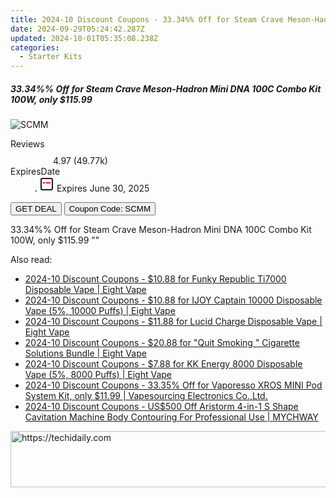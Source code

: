 ```yaml
---
title: 2024-10 Discount Coupons - 33.34%% Off for Steam Crave Meson-Hadron Mini DNA 100C Combo Kit 100W, only $115.99 | Vapesourcing Electronics Co.,Ltd.
date: 2024-09-29T05:24:42.287Z
updated: 2024-10-01T05:35:08.238Z
categories:
  - Starter Kits
---
```


<div class="max-w-4xl mx-auto grid grid-cols-1 lg:max-w-5xl lg:gap-x-20 lg:grid-cols-2">
  <div class="relative p-3 col-start-1 row-start-1 flex flex-col-reverse rounded-lg bg-gradient-to-t from-black/75 via-black/0 sm:bg-none sm:row-start-2 sm:p-0 lg:row-start-1">
    <h5 class="mt-1 text-lg font-semibold text-white sm:text-slate-900 md:text-2xl dark:sm:text-white">33.34%% Off for Steam Crave Meson-Hadron Mini DNA 100C Combo Kit 100W, only $115.99</h5>
  </div>
  
  <div class="col-start-1 col-end-3 row-start-1 grid gap-4 sm:mb-6 sm:grid-cols-4 lg:col-start-2 lg:row-span-6 lg:row-end-6 lg:mb-0 lg:gap-6">
      <img src="&quot;https://static.shareasale.com/image/90958/deal/SteamCraveMeson-HadronMiniDNA100CComboKit100W.png&quot;" onClick="javascript:window.open(decodeURIComponent('%22https%3A%2F%2Fwww.shareasale.com%2Fu.cfm%3Fd%3D986499%26m%3D90958%26u%3D4338022%22'), '_blank');void(0);" alt="SCMM" class="h-60 w-full rounded-lg object-cover sm:col-span-2 sm:h-52 lg:col-span-full" loading="lazy" />
    
  </div>
  <dl class="row-start-2 mt-4 flex items-center text-xs font-medium sm:row-start-3 sm:mt-1 md:mt-2.5 lg:row-start-2">
    <dt class="sr-only">Reviews</dt>
    <dd class="flex items-center text-indigo-600 dark:text-indigo-400">
      <svg width="24" height="24" fill="none" aria-hidden="true" class="mr-1 stroke-current dark:stroke-indigo-500">
        <path d="m12 5 2 5h5l-4 4 2.103 5L12 16l-5.103 3L9 14l-4-4h5l2-5Z" stroke-width="2" stroke-linecap="round" stroke-linejoin="round" />
      </svg>
      <span>4.97 <span class="font-normal text-slate-400">(49.77k)</span></span>
    </dd>
    <dt class="sr-only">ExpiresDate</dt>
    <dd class="flex items-center">
      <svg width="2" height="2" aria-hidden="true" fill="currentColor" class="mx-3 text-slate-300">
        <circle cx="1" cy="1" r="1" />
      </svg>
      <svg width="24" height="24" viewBox="0 0 24 24" fill="none" stroke="currentColor" stroke-width="2">
        <rect x="3" y="3" width="18" height="18" rx="2" fill="#fff" />
        <path d="M6 10L18 10" stroke="red" stroke-width="2" fill="none" />
        <path d="M10 6L10 18" stroke="#fff" stroke-width="2" fill="none" />
      </svg>
      Expires June 30, 2025    </dd>
  </dl>
  <div class="col-start-1 row-start-3 mt-4 self-center sm:col-start-2 sm:row-span-2 sm:row-start-2 sm:mt-0 lg:col-start-1 lg:row-start-3 lg:row-end-4 lg:mt-6">
    <button type="button" onClick="javascript:window.open(decodeURIComponent('%22https%3A%2F%2Fwww.shareasale.com%2Fu.cfm%3Fd%3D986499%26m%3D90958%26u%3D4338022%22'), '_blank');void(0);" class="rounded-lg bg-red-600 px-3 py-2 text-sm font-medium leading-6 text-white">GET DEAL</button>
    <button type="button" onClick="javascript:window.open(decodeURIComponent('%22https%3A%2F%2Fwww.shareasale.com%2Fu.cfm%3Fd%3D986499%26m%3D90958%26u%3D4338022%22'), '_blank');void(0);" class="border-dashed border-2 border-indigo-600 bg-green-100 text-sm leading-6 font-medium py-2 px-3 rounded-lg">Coupon Code: SCMM</button>
  </div>
  <p class="col-start-1 mt-4 text-sm leading-6 sm:col-span-2 lg:col-span-1 lg:row-start-4 lg:mt-6 dark:text-slate-400">
    33.34%% Off for Steam Crave Meson-Hadron Mini DNA 100C Combo Kit 100W, only $115.99 
""  </p>
</div>

<span class="atpl-alsoreadstyle">Also read:</span>
<div><ul>
<li><a href="https://coupons.techidaily.com/coupon-1083760-share-59344-sale/"><u>2024-10 Discount Coupons - $10.88 for Funky Republic Ti7000 Disposable Vape | Eight Vape</u></a></li>
<li><a href="https://coupons.techidaily.com/coupon-1084491-share-59344-sale/"><u>2024-10 Discount Coupons - $10.88 for IJOY Captain 10000 Disposable Vape (5%, 10000 Puffs) | Eight Vape</u></a></li>
<li><a href="https://coupons.techidaily.com/coupon-1083761-share-59344-sale/"><u>2024-10 Discount Coupons - $11.88 for Lucid Charge Disposable Vape | Eight Vape</u></a></li>
<li><a href="https://coupons.techidaily.com/coupon-1083762-share-59344-sale/"><u>2024-10 Discount Coupons - $20.88 for "Quit Smoking " Cigarette Solutions Bundle | Eight Vape</u></a></li>
<li><a href="https://coupons.techidaily.com/coupon-1083766-share-59344-sale/"><u>2024-10 Discount Coupons - $7.88 for KK Energy 8000 Disposable Vape (5%, 8000 Puffs) | Eight Vape</u></a></li>
<li><a href="https://coupons.techidaily.com/coupon-823580-share-90958-sale/"><u>2024-10 Discount Coupons - 33.35% Off for Vaporesso XROS MINI Pod System Kit, only $11.99 | Vapesourcing Electronics Co.,Ltd.</u></a></li>
<li><a href="https://coupons.techidaily.com/coupon-1084041-share-113233-sale/"><u>2024-10 Discount Coupons - US$500 Off Aristorm 4-in-1 S Shape Cavitation Machine Body Contouring For Professional Use | MYCHWAY</u></a></li>
</ul></div>

<ins class="adsbygoogle"
      style="display:block"
      data-ad-client="ca-pub-7571918770474297"
      data-ad-slot="8358498916"
      data-ad-format="auto"
      data-full-width-responsive="true"></ins>
    

<!-- affiliate ads begin -->
<a href="https://appsumo.8odi.net/c/5597632/2082526/7443" target="_top" id="2082526">
  <img src="//a.impactradius-go.com/display-ad/7443-2082526" border="0" alt="https://techidaily.com" width="728" height="90"/>
</a>
<img height="0" width="0" src="https://appsumo.8odi.net/i/5597632/2082526/7443" style="position:absolute;visibility:hidden;" border="0" />
<!-- affiliate ads end -->

